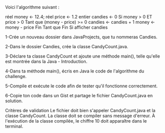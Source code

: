 Voici l'algorithme suivant :

   réel money ← 12.4; 
   réel price ← 1.2
   entier candies ← 0
   Si money > 0 ET price > 0
       Tant que (money - price) >= 0
           candies ← candies + 1
           money ← money - price
       Fin Tant que
   Fin Si
   afficher candies

1-Crée un nouveau dossier dans JavaProjects, que tu nommeras Candies.

2-Dans le dossier Candies, crée la classe CandyCount.java.

3-Déclare ta classe CandyCount et ajoute une méthode main(), telle qu'elle est montrée dans la Java - Introduction.

4-Dans ta méthode main(), écris en Java le code de l'algorithme du challenge.

5-Compile et exécute le code afin de tester qu'il fonctionne correctement. 

6-Copie ton code dans un Gist et partage le fichier CandyCount.java en solution.

Critères de validation
Le fichier doit bien s'appeler CandyCount.java et la classe CandyCount.
La classe doit se compiler sans message d'erreur.
À l'exécution de la classe compilée, le chiffre 10 doit apparaître dans le terminal.